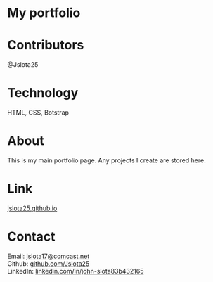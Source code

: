 # My portfolio

# Contributors
@Jslota25

# Technology
HTML, CSS, Botstrap

# About
This is my main portfolio page.  Any projects I create are stored here.

# Link
<a href="https://jslota25.github.io/portfolio/">jslota25.github.io</a>

# Contact
Email: <a href="mailto:jslota17@comcast.net">jslota17@comcast.net</a> <br>
Github: <a href="https://github.com/Jslota25">github.com/Jslota25</a> <br>
LinkedIn: <a href="https://www.linkedin.com/in/john-slota-83b432165/">linkedin.com/in/john-slota83b432165</a>